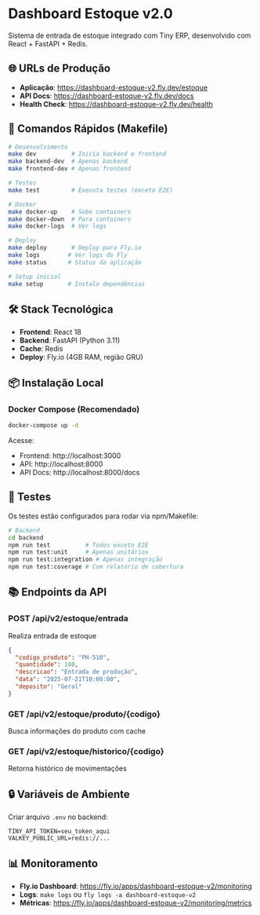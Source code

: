 # Dashboard Estoque v2.0

Sistema de entrada de estoque integrado com Tiny ERP, desenvolvido com React + FastAPI + Redis.

## 🌐 URLs de Produção

- **Aplicação**: https://dashboard-estoque-v2.fly.dev/estoque
- **API Docs**: https://dashboard-estoque-v2.fly.dev/docs
- **Health Check**: https://dashboard-estoque-v2.fly.dev/health

## 🚀 Comandos Rápidos (Makefile)

```bash
# Desenvolvimento
make dev          # Inicia backend e frontend
make backend-dev  # Apenas backend
make frontend-dev # Apenas frontend

# Testes
make test         # Executa testes (exceto E2E)

# Docker
make docker-up    # Sobe containers
make docker-down  # Para containers
make docker-logs  # Ver logs

# Deploy
make deploy       # Deploy para Fly.io
make logs        # Ver logs do Fly
make status      # Status da aplicação

# Setup inicial
make setup       # Instala dependências
```

## 🛠️ Stack Tecnológica

- **Frontend**: React 18
- **Backend**: FastAPI (Python 3.11)
- **Cache**: Redis
- **Deploy**: Fly.io (4GB RAM, região GRU)

## 📦 Instalação Local

### Docker Compose (Recomendado)

```bash
docker-compose up -d
```

Acesse:
- Frontend: http://localhost:3000
- API: http://localhost:8000
- API Docs: http://localhost:8000/docs

## 🧪 Testes

Os testes estão configurados para rodar via npm/Makefile:

```bash
# Backend
cd backend
npm run test          # Todos exceto E2E
npm run test:unit     # Apenas unitários
npm run test:integration # Apenas integração
npm run test:coverage # Com relatório de cobertura
```

## 📚 Endpoints da API

### POST /api/v2/estoque/entrada
Realiza entrada de estoque

```json
{
  "codigo_produto": "PH-510",
  "quantidade": 100,
  "descricao": "Entrada de produção",
  "data": "2025-07-21T10:00:00",
  "deposito": "Geral"
}
```

### GET /api/v2/estoque/produto/{codigo}
Busca informações do produto com cache

### GET /api/v2/estoque/historico/{codigo}
Retorna histórico de movimentações

## 🔒 Variáveis de Ambiente

Criar arquivo `.env` no backend:

```env
TINY_API_TOKEN=seu_token_aqui
VALKEY_PUBLIC_URL=redis://...
```

## 📊 Monitoramento

- **Fly.io Dashboard**: https://fly.io/apps/dashboard-estoque-v2/monitoring
- **Logs**: `make logs` ou `fly logs -a dashboard-estoque-v2`
- **Métricas**: https://fly.io/apps/dashboard-estoque-v2/monitoring/metrics